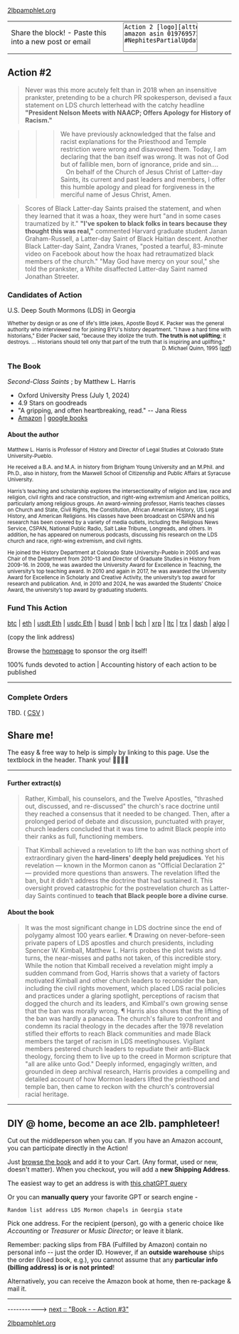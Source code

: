 [2lbpamphlet.org](2lbpamphlet.org) 

<table><tr><td width=50%>
Share the block! - Paste this into a new post or email
</td>

<td style="overflow:hidden;">
<textarea style="resize:none;overflow:hidden;user-select:all;"  wrap=off rows=4 cols=20
onclick="navigator.clipboard.writeText( this.value );this.focus();this.select();return false;"
readonly="readonly"
>Action 2 [logo][alttext] 2lbpamphlet.org/act/2 
amazon asin 019769571X | github.com/2lbP/2lbP.github.io/act/2 | CogDis american LDS Mormons | Amazing History
#NephitesPartialUpdate 2lbP</textarea>
</td></tr></table>

## Action #2 
> Never was this more acutely felt than in 2018 when an insensitive prankster, pretending to be a church PR spokesperson, devised a faux statement on LDS church letterhead with the catchy headline **"President Nelson  Meets with NAACP; Offers Apology for History of Racism."**  

>>> We have previously acknowledged that the false and racist explanations for the Priesthood and Temple restriction were wrong and disavowed them. Today, I  am declaring that the ban itself was wrong. It was not of God but of fallible men, born of ignorance, pride and sin....  
>> &nbsp;&nbsp; On behalf of the Church of Jesus Christ of Latter-day Saints, its current and past leaders and members, I offer this humble apology and plead for forgiveness in the merciful name of Jesus Christ, Amen.   

> Scores of Black Latter-day Saints praised the statement, and when they learned that it was a hoax, they were hurt "and in some cases traumatized by it." **"I've spoken to black folks in tears because they thought this was real,"** commented Harvard graduate student Janan Graham-Russell, a Latter-day Saint of Black Haitian descent. Another Black Latter-day Saint, Zandra Vranes, "posted a tearful, 83-minute video on Facebook about how the hoax had retraumatized black members of the church." "May God have mercy on your soul," she told the prankster, a White disaffected Latter-day Saint named Jonathan Streeter.

### Candidates of Action 
U.S. Deep South Mormons (LDS) in Georgia

<div style="font-size:smaller">
Whether by design or as one of life's little jokes, Apostle
Boyd K. Packer was the general authority who interviewed me
for joining BYU's history department. "I
have a hard time with historians," Elder Packer said, "because
they idolize the truth. <b>The truth is not uplifting</b>; it destroys. ...
Historians should tell only that part of the truth that is inspiring and uplifting."

<div style="text-align: right"> D. Michael Quinn, 1995
 (<A href="D.Michael_Quinn_1995__100-50-57.pdf">pdf</a>)
 </div>
 </div>

### The Book  

_Second-Class Saints_ ; by Matthew L. Harris 

* Oxford University Press (July 1, 2024) 
* 4.9 Stars on goodreads 
* "A gripping, and often heartbreaking, read." -- Jana Riess 
* [Amazon](https://www.amazon.com/Second-Class-Saints-Mormons-Struggle-Equality/dp/019769571X) |  [google books](https://books.google.com/books?id=APYFEQAAQBAJ&source=gbs_navlinks_s)

#### About the author 

<div style="font-size:smaller">
Matthew L. Harris is Professor of History and Director of Legal Studies at Colorado State University-Pueblo. 

He received a B.A. and M.A. in history from Brigham Young University and an M.Phil. and Ph.D., also in history, from the Maxwell School of Citizenship and Public Affairs at Syracuse University.

Harris’s teaching and scholarship explores the intersectionality of religion and law, race and religion, civil rights and race construction, and right-wing extremism and American politics, particularly among religious groups. An award-winning professor, Harris teaches classes on Church and State, Civil Rights, the Constitution, African American History, US Legal History, and American Religions. His classes have been broadcast on CSPAN and his research has been covered by a variety of media outlets, including the Religious News Service, CSPAN, National Public Radio, Salt Lake Tribune, Longreads, and others. In addition, he has appeared on numerous podcasts, discussing his research on the LDS church and race, right-wing extremism, and civil rights.

He joined the History Department at Colorado State University-Pueblo in 2005 and was Chair of the Department from 2010-13 and Director of Graduate Studies in History from 2009-16. In 2009, he was awarded the University Award for Excellence in Teaching, the university’s top teaching award. In 2010 and again in 2017, he was awarded the University Award for Excellence in Scholarly and Creative Activity, the university’s top award for research and publication. And, in 2010 and 2024, he was awarded the Students’ Choice Award, the university’s top award by graduating students.
</div>
 
<!-- 
#### Next Delivery 
LDS chapel at _____________________ X and Y in Lemonvil -->

### Fund This Action 

[btc](bc1qph4yqj4256wga8w45p6w646zsfvx2ts4xnpugy) |
[eth](0x4AA0eE867F57aD42A91190207Ed716Ea36395FA6) |
[usdt Eth](0x4AA0eE867F57aD42A91190207Ed716Ea36395FA6) |
[usdc Eth](0x4AA0eE867F57aD42A91190207Ed716Ea36395FA6) |
[busd](0x4AA0eE867F57aD42A91190207Ed716Ea36395FA6) |
[bnb](bnb194chfj57yrrwqylv9av3akxlg5wmfpsexzhuz8) |
[bch](qqgv5ca592ugztm4wcf703g3yleqg99q8ujfl2tl9r) |
[xrp](rhPXLiin58tSSYshGDLMynNpzA7UjBGa2m) |
[ltc](ltc1qygsjhxc6kzye6t833h924u4l4d5dnp2yd38yp6) |
[trx](TURxDQ3fewBLxDs8PBnCCn3qh8T3JkFtqD) |
[dash](XjhTGqNmeYNEx4dhBD4SGvJAQcJgnZNQ94) |
[algo](LFZ6OZREFXFAEYLQIS55UDI2ZS4MGFGQIDEVPCGDATBEXSY6JYQPYAX4CU) |

(copy the link address)

Browse the [homepage](../) to sponsor the org itself! 

100% funds devoted to action | Accounting history of each action to be published
__________________

<!-- integr. ### Become a 2lb. pamphleteer!
[Do it at home (DIY)](DIY.md) - Use your own Amazon account and become a bona fide direct participant! -->

### Complete Orders
TBD. ( [CSV](./completed.csv)  )

## Share me!

The easy & free way to help is simply by linking to this page. Use the textblock in the header. Thank you! 🥰🙃😄😋
__________________

#### Further extract(s)

> Rather, Kimball, his counselors, and the Twelve Apostles, "thrashed out, discussed, and re-discussed" the church's race doctrine until they reached a consensus that it needed to be changed. Then, after a prolonged period of debate and discussion, punctuated with prayer, church leaders concluded that it was time to admit Black people into their ranks as full, functioning members. 

> That Kimball achieved a revelation to lift the ban was nothing short of extraordinary given the **hard-liners' deeply held prejudices**. Yet his revelation — known in the Mormon canon as "Official Declaration 2" — provided more questions than answers. The revelation lifted the ban, but it didn't address the doctrine that had sustained it. This oversight proved catastrophic for the postrevelation church as Latter-day Saints continued to **teach that Black people bore a divine curse**.

#### About the book 

>  It was the most significant change in LDS doctrine since the end of polygamy almost 100 years earlier. ¶ Drawing on never-before-seen private papers of LDS apostles and church presidents, including Spencer W. Kimball, Matthew L. Harris probes the plot twists and turns, the near-misses and paths not taken, of this incredible story. While the notion that Kimball received a revelation might imply a sudden command from God, Harris shows that a variety of factors motivated Kimball and other church leaders to reconsider the ban, including the civil rights movement, which placed LDS racial policies and practices under a glaring spotlight, perceptions of racism that dogged the church and its leaders, and Kimball's own growing sense that the ban was morally wrong. ¶ Harris also shows that the lifting of the ban was hardly a panacea. The church's failure to confront and condemn its racial theology in the decades after the 1978 revelation stifled their efforts to reach Black communities and made Black members the target of racism in LDS meetinghouses. Vigilant members pestered church leaders to repudiate their anti-Black theology, forcing them to live up to the creed in Mormon scripture that "all are alike unto God." Deeply informed, engagingly written, and grounded in deep archival research, Harris provides a compelling and detailed account of how Mormon leaders lifted the priesthood and temple ban, then came to reckon with the church's controversial racial heritage.

_______________


## DIY @ home, become an ace 2lb. pamphleteer! 

Cut out the middleperson when you can.  If you have an Amazon account, you can participate directly in the Action! 

Just [browse the book](https://amazon.com/dp/019769571X) and add it to your Cart. (Any format, used or new, doesn't matter).  When you checkout, you will add a **new Shipping Address**. 

The easiest way to get an address is with [this chatGPT query](https://chatgpt.com/?model=gpt-4o&q=Random%20list%20LDS%20Mormon%20chapels%20address%20in%20Georgia%20state)

Or you can **manually query** your favorite GPT or search engine -

` Random list address LDS Mormon chapels in Georgia state
`

Pick one address.  For the recipient (person), go with a generic choice like *Accounting* or *Treasurer* or *Music Director*; or leave it blank.  

Remember: packing slips from FBA (Fulfilled by Amazon) contain no personal info -- just the order ID.  However, if an **outside warehouse** ships the order (Used book, e.g.), you cannot assume that any **particular info (billing address) is or is not printed**!

Alternatively, you can receive the Amazon book at home, then re-package & mail it.

--------------------------

----------->  [next :: "Book - - Action #3"](act/3/) 


[2lbpamphlet.org](2lbpamphlet.org)

<!-- files list 
https://github.com/2lbP/2lbP.github.io
Pages repository URL is always https://{userid}.github.io/{reponame}

--> 
